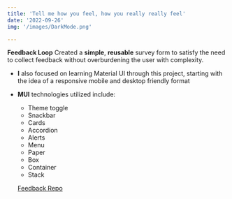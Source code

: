 ```yaml
---
title: 'Tell me how you feel, how you really really feel'
date: '2022-09-26'
img: '/images/DarkMode.png'

---
```


**Feedback Loop**
Created a **simple**, **reusable** survey form to satisfy the need to collect feedback without overburdening the user with complexity. 
- **I** also focused on learning Material UI through this project, starting with the idea of a responsive mobile and desktop friendly format
- **MUI** technologies utilized include: 
    - Theme toggle 
    - Snackbar 
    - Cards 
    - Accordion 
    - Alerts 
    - Menu 
    - Paper
    - Box 
    - Container 
    - Stack

    [Feedback Repo](https://github.com/kjensen19/redux-feedback-loop)